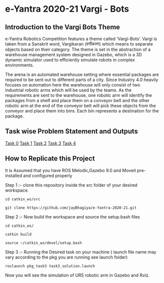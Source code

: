 # e-Yantra 2020-21 Vargi - Bots

## Introduction to the Vargi Bots Theme
e-Yantra Robotics Competition features a theme called ‘Vargi-Bots’. Vargi is taken from a Sanskrit word, Vargikaran (वर्गीकरण) which means to separate objects based on their category. The theme is set in the abstraction of a warehouse management system designed in Gazebo, which is a 3D dynamic simulator used to efficiently simulate robots in complex environments.

The arena is an automated warehouse setting where essential packages are required to be sent out to different parts of a city. Since Industry 4.0 heavily focuses on automation here the warehouse will only consist of two industrial robotic arms which will be used by the teams. As the requirements are sent to the warehouse, one robotic arm will identify the packages from a shelf and place them on a conveyor belt and the other robotic arm at the end of the conveyor belt will pick these objects from the conveyor and place them into bins. Each bin represents a destination for the package. 


## Task wise Problem Statement and Outputs

[Task 0]()
[Task 1]()
[Task 2]()
[Task 3]()
[Task 4]()

## How to Replicate this Project

It is Assumed that you have ROS Melodic,Gazebo 9.0 and Moveit pre-installed and configured properly 

Step 1 :- clone this repository inside the src folder of your desired workspace.

```shell
cd catkin_ws/src

git clone https://github.com/jayBhagiya/e-Yantra-2020-21.git
```

Step 2 :- Now build the workspace and source the setup.bash files
```shell
cd catkin_ws/

catkin build

source ~/catkin_ws/devel/setup.bash
```

Step 3 :- Running the Desired task on your machine ( launch file name may vary according to the pkg you are running see launch folder)

```shell
roslaunch pkg_task3 task3_solution.launch
```

Now you will see the simulation of UR5 robotic arm in Gazebo and Rviz.
